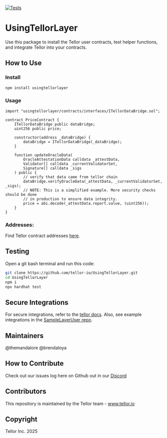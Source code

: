 [![Tests](https://github.com/tellor-io/UsingTellorLayer/actions/workflows/tests.yml/badge.svg?branch=main)](https://github.com/tellor-io/UsingTellorLayer/actions/workflows/tests.yml)

# UsingTellorLayer

Use this package to install the Tellor user contracts, test helper functions, and integrate Tellor into your contracts.

## How to Use

### Install

```bash
npm install usingtellorlayer
```

### Usage
```solidity
import "usingtellorlayer/contracts/interfaces/ITellorDataBridge.sol";

contract PriceContract {
    ITellorDataBridge public dataBridge;
    uint256 public price;

    constructor(address _dataBridge) {
        dataBridge = ITellorDataBridge(_dataBridge);
    }

    function updateOracleData(
        OracleAttestationData calldata _attestData,
        Validator[] calldata _currentValidatorSet,
        Signature[] calldata _sigs
    ) public {
        // verify that data came from tellor chain
        dataBridge.verifyOracleData(_attestData, _currentValidatorSet, _sigs);
        // NOTE: This is a simplified example. More security checks should be done
        // in production to ensure data integrity.
        price = abi.decode(_attestData.report.value, (uint256));
    }
}
```

### Addresses:
Find Tellor contract addresses [here](https://docs.tellor.io/tellor/using-tellor-data/contracts-reference).

## Testing
Open a git bash terminal and run this code:

```bash
git clone https://github.com/tellor-io/UsingTellorLayer.git
cd UsingTellorLayer
npm i
npx hardhat test
```

## Secure Integrations

For secure integrations, refer to the [tellor docs](https://docs.tellor.io/tellor/using-tellor-data/integrating-tellor-data). Also, see example integrations in the [SampleLayerUser repo](https://github.com/tellor-io/SampleLayerUser).

## Maintainers
@themandalore
@brendaloya

## How to Contribute
Check out our issues log here on Github out in our [Discord](https://discord.gg/teAMSZAfJZ)

## Contributors
This repository is maintained by the Tellor team - www.tellor.io

## Copyright
Tellor Inc. 2025